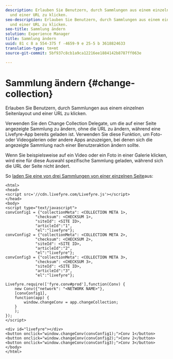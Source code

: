 ```yaml
---
description: Erlauben Sie Benutzern, durch Sammlungen aus einem einzelnen Seitenlayout
  und einer URL zu klicken.
seo-description: Erlauben Sie Benutzern, durch Sammlungen aus einem einzelnen Seitenlayout
  und einer URL zu klicken.
seo-title: Sammlung ändern
solution: Experience Manager
title: Sammlung ändern
uuid: 81 c 8 a 554-375 f -4659-9 e 25-5 b 3618824633
translation-type: tm+mt
source-git-commit: 5bf937c8cb1a9ca12216ee1884142b8787ff063e

---
```



# Sammlung ändern {#change-collection}

Erlauben Sie Benutzern, durch Sammlungen aus einem einzelnen Seitenlayout und einer URL zu klicken.

Verwenden Sie den Change Collection Delegate, um die auf einer Seite angezeigte Sammlung zu ändern, ohne die URL zu ändern, während eine Livefyre-App bereits geladen ist. Verwenden Sie diese Funktion, um Foto- oder Videogalerien oder andere Apps anzuzeigen, bei denen sich die angezeigte Sammlung nach einer Benutzeraktion ändern sollte.

Wenn Sie beispielsweise auf ein Video oder ein Foto in einer Galerie klicken, wird eine für diese Auswahl spezifische Sammlung geladen, während sich die URL der Seite nicht ändert.

So [laden Sie eine von drei Sammlungen von einer einzelnen Seite](../c-advanced-topics/t-display-comment-count.md#t_display_comment_count)aus:

```
<html> 
<head> 
<script src='//cdn.livefyre.com/Livefyre.js'></script> 
</head> 
<body> 
<script type="text/javascript"> 
convConfig1 = {"collectionMeta": <COLLECTION META 1>, 
             "checksum": <CHECKSUM 1>, 
             "siteId": <SITE ID>, 
             "articleId":"1", 
             "el":"livefyre"}; 
convConfig2 = {"collectionMeta": <COLLECTION META 2>, 
             "checksum": <CHECKSUM 2>, 
             "siteId": <SITE ID>, 
             "articleId":"2", 
             "el":"livefyre"}; 
convConfig3 = {"collectionMeta": <COLLECTION META 3>, 
             "checksum": <CHECKSUM 3>, 
             "siteId": <SITE ID>, 
             "articleId":"3", 
             "el":"livefyre"}; 
  
Livefyre.require(['fyre.conv#prod'],function(Conv) { 
    new Conv({"network": "<NETWORK NAME>"}, 
    [convConfig1], 
    function(app) {  
        window.changeConv = app.changeCollection; 
    } 
    ); 
}); 
</script> 
  
<div id="livefyre"></div> 
<button onclick="window.changeConv(convConfig1);">Conv 1</button> 
<button onclick="window.changeConv(convConfig2);">Conv 2</button> 
<button onclick="window.changeConv(convConfig3);">Conv 3</button> 
</body> 
</html>
```
